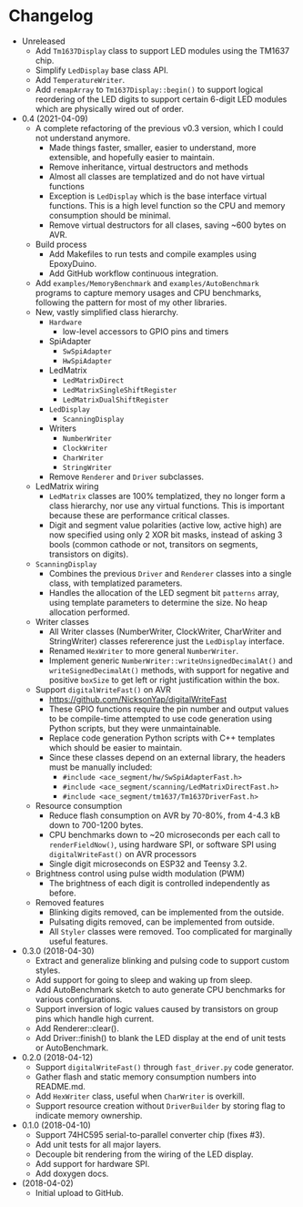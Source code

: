 # Changelog

* Unreleased
    * Add `Tm1637Display` class to support LED modules using the TM1637 chip.
    * Simplify `LedDisplay` base class API.
    * Add `TemperatureWriter`.
    * Add `remapArray` to `Tm1637Display::begin()` to support logical reordering
      of the LED digits to support certain 6-digit LED modules which are
      physically wired out of order.
* 0.4 (2021-04-09)
    * A complete refactoring of the previous v0.3 version, which I could not
      understand anymore.
        * Made things faster, smaller, easier to understand, more extensible,
          and hopefully easier to maintain.
        * Remove inheritance, virtual destructors and methods
        * Almost all classes are templatized and do not have virtual functions
        * Exception is `LedDisplay` which is the base interface virtual
            functions. This is a high level function so the CPU and memory
            consumption should be minimal.
        * Remove virtual destructors for all clases, saving ~600 bytes on AVR.
    * Build process
        * Add Makefiles to run tests and compile examples using EpoxyDuino.
        * Add GitHub workflow continuous integration.
    * Add `examples/MemoryBenchmark` and `examples/AutoBenchmark` programs
      to capture memory usages and CPU benchmarks, following the pattern for
      most of my other libraries.
    * New, vastly simplified class hierarchy.
        * `Hardware`
            * low-level accessors to GPIO pins and timers
        * SpiAdapter
            * `SwSpiAdapter`
            * `HwSpiAdapter`
        * LedMatrix
            * `LedMatrixDirect`
            * `LedMatrixSingleShiftRegister`
            * `LedMatrixDualShiftRegister`
        * `LedDisplay`
            * `ScanningDisplay`
        * Writers
            * `NumberWriter`
            * `ClockWriter`
            * `CharWriter`
            * `StringWriter`
        * Remove `Renderer` and `Driver` subclasses.
    * LedMatrix wiring
        * `LedMatrix` classes are 100% templatized, they no longer form
          a class hierarchy, nor use any virtual functions. This is important
          because these are performance critical classes.
        * Digit and segment value polarities (active low, active high) are now
          specified using only 2 XOR bit masks, instead of asking 3 bools
          (common cathode or not, transitors on segments, transistors on
          digits).
    * `ScanningDisplay`
        * Combines the previous `Driver` and `Renderer` classes into a single
          class, with templatized parameters.
        * Handles the allocation of the LED segment bit `patterns` array, using
          template parameters to determine the size. No heap allocation
          performed.
    * Writer classes
        * All Writer classes (NumberWriter, ClockWriter, CharWriter and
          StringWriter) classes refererence just the `LedDisplay` interface.
        * Renamed `HexWriter` to more general `NumberWriter`.
        * Implement generic `NumberWriter::writeUnsignedDecimalAt()` and
          `writeSignedDecimalAt()` methods, with support for negative and
          positive `boxSize` to get left or right justification within the box.
    * Support `digitalWriteFast()` on AVR
        * https://github.com/NicksonYap/digitalWriteFast
        * These GPIO functions require the pin number and output values to be
          compile-time attempted to use code generation using Python scripts,
          but they were unmaintainable.
        * Replace code generation Python scripts with C++ templates which should
          be easier to maintain.
        * Since these classes depend on an external library, the headers must be
          manually included:
            * `#include <ace_segment/hw/SwSpiAdapterFast.h>`
            * `#include <ace_segment/scanning/LedMatrixDirectFast.h>`
            * `#include <ace_segment/tm1637/Tm1637DriverFast.h>`
    * Resource consumption
        * Reduce flash consumption on AVR by 70-80%, from 4-4.3 kB down
          to 700-1200 bytes.
        * CPU benchmarks down to ~20 microseconds per each call to
          `renderFieldNow()`, using hardware SPI, or software SPI using
          `digitalWriteFast()` on AVR processors
        * Single digit microseconds on ESP32 and Teensy 3.2.
    * Brightness control using pulse width modulation (PWM)
        * The brightness of each digit is controlled independently as before.
    * Removed features
        * Blinking digits removed, can be implemented from the outside.
        * Pulsating digits removed, can be implemented from outside.
        * All `Styler` classes were removed. Too complicated for marginally
          useful features.
* 0.3.0 (2018-04-30)
    * Extract and generalize blinking and pulsing code to support custom styles.
    * Add support for going to sleep and waking up from sleep.
    * Add AutoBenchmark sketch to auto generate CPU benchmarks for various
      configurations.
    * Support inversion of logic values caused by transistors on group pins
      which handle high current.
    * Add Renderer::clear().
    * Add Driver::finish() to blank the LED display at the end of unit tests
      or AutoBenchmark.
* 0.2.0 (2018-04-12)
    * Support `digitalWriteFast()` through `fast_driver.py` code generator.
    * Gather flash and static memory consumption numbers into README.md.
    * Add `HexWriter` class, useful when `CharWriter` is overkill.
    * Support resource creation without `DriverBuilder` by storing flag to
      indicate memory ownership.
* 0.1.0 (2018-04-10)
    * Support 74HC595 serial-to-parallel converter chip (fixes #3).
    * Add unit tests for all major layers.
    * Decouple bit rendering from the wiring of the LED display.
    * Add support for hardware SPI.
    * Add doxygen docs.
* (2018-04-02)
    * Initial upload to GitHub.
